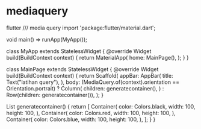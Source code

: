 # mediaquery
flutter
/// media query
import 'package:flutter/material.dart';

void main() => runApp(MyApp());

class MyApp extends StatelessWidget {
  @override
  Widget build(BuildContext context) {
    return MaterialApp(
      home: MainPage(),
    );
  }
}

class MainPage extends StatelessWidget {
  @override
  Widget build(BuildContext context) {
    return Scaffold(
      appBar: AppBar(
        title: Text("latihan query"),
      ),
      body: (MediaQuery.of(context).orientation == Orientation.portrait)
          ? Column(
              children: generatecontainer(),
            )
          : Row(children: generatecontainer()),
    );
  }

  List<Widget> generatecontainer() {
    return <Widget>[
      Container(
        color: Colors.black,
        width: 100,
        height: 100,
      ),
      Container(
        color: Colors.red,
        width: 100,
        height: 100,
      ),
      Container(
        color: Colors.blue,
        width: 100,
        height: 100,
      ),
    ];
  }
}
